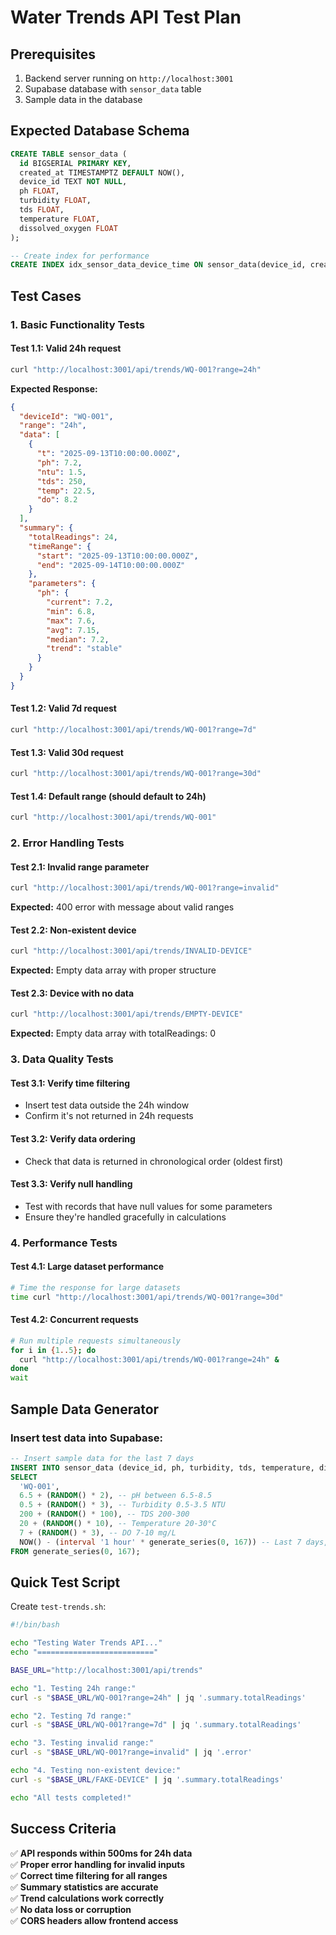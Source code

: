 # Water Trends API Test Plan

## Prerequisites
1. Backend server running on `http://localhost:3001`
2. Supabase database with `sensor_data` table
3. Sample data in the database

## Expected Database Schema
```sql
CREATE TABLE sensor_data (
  id BIGSERIAL PRIMARY KEY,
  created_at TIMESTAMPTZ DEFAULT NOW(),
  device_id TEXT NOT NULL,
  ph FLOAT,
  turbidity FLOAT,
  tds FLOAT,
  temperature FLOAT,
  dissolved_oxygen FLOAT
);

-- Create index for performance
CREATE INDEX idx_sensor_data_device_time ON sensor_data(device_id, created_at);
```

## Test Cases

### 1. Basic Functionality Tests

#### Test 1.1: Valid 24h request
```bash
curl "http://localhost:3001/api/trends/WQ-001?range=24h"
```
**Expected Response:**
```json
{
  "deviceId": "WQ-001",
  "range": "24h",
  "data": [
    {
      "t": "2025-09-13T10:00:00.000Z",
      "ph": 7.2,
      "ntu": 1.5,
      "tds": 250,
      "temp": 22.5,
      "do": 8.2
    }
  ],
  "summary": {
    "totalReadings": 24,
    "timeRange": {
      "start": "2025-09-13T10:00:00.000Z",
      "end": "2025-09-14T10:00:00.000Z"
    },
    "parameters": {
      "ph": {
        "current": 7.2,
        "min": 6.8,
        "max": 7.6,
        "avg": 7.15,
        "median": 7.2,
        "trend": "stable"
      }
    }
  }
}
```

#### Test 1.2: Valid 7d request
```bash
curl "http://localhost:3001/api/trends/WQ-001?range=7d"
```

#### Test 1.3: Valid 30d request
```bash
curl "http://localhost:3001/api/trends/WQ-001?range=30d"
```

#### Test 1.4: Default range (should default to 24h)
```bash
curl "http://localhost:3001/api/trends/WQ-001"
```

### 2. Error Handling Tests

#### Test 2.1: Invalid range parameter
```bash
curl "http://localhost:3001/api/trends/WQ-001?range=invalid"
```
**Expected:** 400 error with message about valid ranges

#### Test 2.2: Non-existent device
```bash
curl "http://localhost:3001/api/trends/INVALID-DEVICE"
```
**Expected:** Empty data array with proper structure

#### Test 2.3: Device with no data
```bash
curl "http://localhost:3001/api/trends/EMPTY-DEVICE"
```
**Expected:** Empty data array with totalReadings: 0

### 3. Data Quality Tests

#### Test 3.1: Verify time filtering
- Insert test data outside the 24h window
- Confirm it's not returned in 24h requests

#### Test 3.2: Verify data ordering
- Check that data is returned in chronological order (oldest first)

#### Test 3.3: Verify null handling
- Test with records that have null values for some parameters
- Ensure they're handled gracefully in calculations

### 4. Performance Tests

#### Test 4.1: Large dataset performance
```bash
# Time the response for large datasets
time curl "http://localhost:3001/api/trends/WQ-001?range=30d"
```

#### Test 4.2: Concurrent requests
```bash
# Run multiple requests simultaneously
for i in {1..5}; do
  curl "http://localhost:3001/api/trends/WQ-001?range=24h" &
done
wait
```

## Sample Data Generator

### Insert test data into Supabase:
```sql
-- Insert sample data for the last 7 days
INSERT INTO sensor_data (device_id, ph, turbidity, tds, temperature, dissolved_oxygen, created_at)
SELECT 
  'WQ-001',
  6.5 + (RANDOM() * 2), -- pH between 6.5-8.5
  0.5 + (RANDOM() * 3), -- Turbidity 0.5-3.5 NTU
  200 + (RANDOM() * 100), -- TDS 200-300
  20 + (RANDOM() * 10), -- Temperature 20-30°C
  7 + (RANDOM() * 3), -- DO 7-10 mg/L
  NOW() - (interval '1 hour' * generate_series(0, 167)) -- Last 7 days, hourly
FROM generate_series(0, 167);
```

## Quick Test Script

Create `test-trends.sh`:
```bash
#!/bin/bash

echo "Testing Water Trends API..."
echo "=========================="

BASE_URL="http://localhost:3001/api/trends"

echo "1. Testing 24h range:"
curl -s "$BASE_URL/WQ-001?range=24h" | jq '.summary.totalReadings'

echo "2. Testing 7d range:"
curl -s "$BASE_URL/WQ-001?range=7d" | jq '.summary.totalReadings'

echo "3. Testing invalid range:"
curl -s "$BASE_URL/WQ-001?range=invalid" | jq '.error'

echo "4. Testing non-existent device:"
curl -s "$BASE_URL/FAKE-DEVICE" | jq '.summary.totalReadings'

echo "All tests completed!"
```

## Success Criteria

✅ **API responds within 500ms for 24h data**  
✅ **Proper error handling for invalid inputs**  
✅ **Correct time filtering for all ranges**  
✅ **Summary statistics are accurate**  
✅ **Trend calculations work correctly**  
✅ **No data loss or corruption**  
✅ **CORS headers allow frontend access**